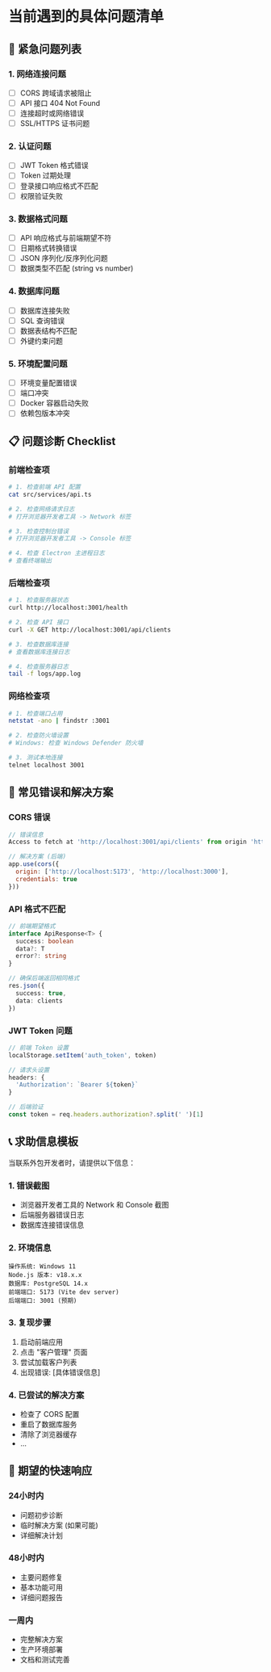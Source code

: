 # 当前遇到的具体问题清单

## 🚨 紧急问题列表

### 1. 网络连接问题
- [ ] CORS 跨域请求被阻止
- [ ] API 接口 404 Not Found
- [ ] 连接超时或网络错误
- [ ] SSL/HTTPS 证书问题

### 2. 认证问题
- [ ] JWT Token 格式错误
- [ ] Token 过期处理
- [ ] 登录接口响应格式不匹配
- [ ] 权限验证失败

### 3. 数据格式问题
- [ ] API 响应格式与前端期望不符
- [ ] 日期格式转换错误
- [ ] JSON 序列化/反序列化问题
- [ ] 数据类型不匹配 (string vs number)

### 4. 数据库问题
- [ ] 数据库连接失败
- [ ] SQL 查询错误
- [ ] 数据表结构不匹配
- [ ] 外键约束问题

### 5. 环境配置问题
- [ ] 环境变量配置错误
- [ ] 端口冲突
- [ ] Docker 容器启动失败
- [ ] 依赖包版本冲突

## 📋 问题诊断 Checklist

### 前端检查项
```bash
# 1. 检查前端 API 配置
cat src/services/api.ts

# 2. 检查网络请求日志
# 打开浏览器开发者工具 -> Network 标签

# 3. 检查控制台错误
# 打开浏览器开发者工具 -> Console 标签

# 4. 检查 Electron 主进程日志
# 查看终端输出
```

### 后端检查项
```bash
# 1. 检查服务器状态
curl http://localhost:3001/health

# 2. 检查 API 接口
curl -X GET http://localhost:3001/api/clients

# 3. 检查数据库连接
# 查看数据库连接日志

# 4. 检查服务器日志
tail -f logs/app.log
```

### 网络检查项
```bash
# 1. 检查端口占用
netstat -ano | findstr :3001

# 2. 检查防火墙设置
# Windows: 检查 Windows Defender 防火墙

# 3. 测试本地连接
telnet localhost 3001
```

## 🔧 常见错误和解决方案

### CORS 错误
```javascript
// 错误信息
Access to fetch at 'http://localhost:3001/api/clients' from origin 'http://localhost:5173' has been blocked by CORS policy

// 解决方案 (后端)
app.use(cors({
  origin: ['http://localhost:5173', 'http://localhost:3000'],
  credentials: true
}))
```

### API 格式不匹配
```typescript
// 前端期望格式
interface ApiResponse<T> {
  success: boolean
  data?: T
  error?: string
}

// 确保后端返回相同格式
res.json({
  success: true,
  data: clients
})
```

### JWT Token 问题
```typescript
// 前端 Token 设置
localStorage.setItem('auth_token', token)

// 请求头设置
headers: {
  'Authorization': `Bearer ${token}`
}

// 后端验证
const token = req.headers.authorization?.split(' ')[1]
```

## 📞 求助信息模板

当联系外包开发者时，请提供以下信息：

### 1. 错误截图
- 浏览器开发者工具的 Network 和 Console 截图
- 后端服务器错误日志
- 数据库连接错误信息

### 2. 环境信息
```
操作系统: Windows 11
Node.js 版本: v18.x.x
数据库: PostgreSQL 14.x
前端端口: 5173 (Vite dev server)
后端端口: 3001 (预期)
```

### 3. 复现步骤
1. 启动前端应用
2. 点击 "客户管理" 页面
3. 尝试加载客户列表
4. 出现错误: [具体错误信息]

### 4. 已尝试的解决方案
- 检查了 CORS 配置
- 重启了数据库服务
- 清除了浏览器缓存
- ...

## 🎯 期望的快速响应

### 24小时内
- 问题初步诊断
- 临时解决方案 (如果可能)
- 详细解决计划

### 48小时内
- 主要问题修复
- 基本功能可用
- 详细问题报告

### 一周内
- 完整解决方案
- 生产环境部署
- 文档和测试完善
